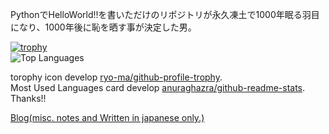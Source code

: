PythonでHelloWorld!!を書いただけのリポジトリが永久凍土で1000年眠る羽目になり、1000年後に恥を晒す事が決定した男。  

[![trophy](https://github-profile-trophy.vercel.app/?username=K-MountainBook&theme=onedark)](https://github.com/ryo-ma/github-profile-trophy)  
![Top Languages](https://github-readme-stats.vercel.app/api/top-langs/?username=K-MountainBook&layout=compact&theme=tokyonight)

torophy icon develop [ryo-ma/github-profile-trophy](https://github.com/ryo-ma/github-profile-trophy).  
Most Used Languages card develop [anuraghazra/github-readme-stats](https://github.com/anuraghazra/github-readme-stats).  
Thanks!!  

[Blog(misc. notes and Written in japanese only.)](http://blog.livedoor.jp/deile/)
<!--
**K-MountainBook/K-MountainBook** is a ✨ _special_ ✨ repository because its `README.md` (this file) appears on your GitHub profile.

Here are some ideas to get you started:

- 🔭 I’m currently working on ...
- 🌱 I’m currently learning ...
- 👯 I’m looking to collaborate on ...
- 🤔 I’m looking for help with ...
- 💬 Ask me about ...
- 📫 How to reach me: ...
- 😄 Pronouns: ...
- ⚡ Fun fact: ...
-->
